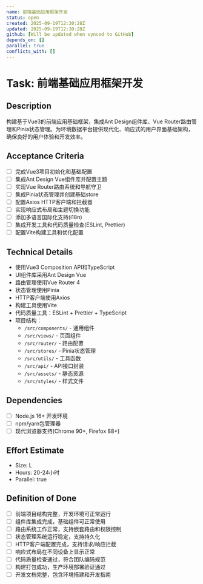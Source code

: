 ```yaml
---
name: 前端基础应用框架开发
status: open
created: 2025-09-19T12:30:28Z
updated: 2025-09-19T12:30:28Z
github: [Will be updated when synced to GitHub]
depends_on: []
parallel: true
conflicts_with: []
---
```


# Task: 前端基础应用框架开发

## Description
构建基于Vue3的前端应用基础框架，集成Ant Design组件库、Vue Router路由管理和Pinia状态管理。为环境数据平台提供现代化、响应式的用户界面基础架构，确保良好的用户体验和开发效率。

## Acceptance Criteria
- [ ] 完成Vue3项目初始化和基础配置
- [ ] 集成Ant Design Vue组件库并配置主题
- [ ] 实现Vue Router路由系统和导航守卫
- [ ] 集成Pinia状态管理并创建基础store
- [ ] 配置Axios HTTP客户端和拦截器
- [ ] 实现响应式布局和主题切换功能
- [ ] 添加多语言国际化支持(i18n)
- [ ] 集成开发工具和代码质量检查(ESLint, Prettier)
- [ ] 配置Vite构建工具和优化配置

## Technical Details
- 使用Vue3 Composition API和TypeScript
- UI组件库采用Ant Design Vue
- 路由管理使用Vue Router 4
- 状态管理使用Pinia
- HTTP客户端使用Axios
- 构建工具使用Vite
- 代码质量工具：ESLint + Prettier + TypeScript
- 项目结构：
  - `/src/components/` - 通用组件
  - `/src/views/` - 页面组件
  - `/src/router/` - 路由配置
  - `/src/stores/` - Pinia状态管理
  - `/src/utils/` - 工具函数
  - `/src/api/` - API接口封装
  - `/src/assets/` - 静态资源
  - `/src/styles/` - 样式文件

## Dependencies
- [ ] Node.js 16+ 开发环境
- [ ] npm/yarn包管理器
- [ ] 现代浏览器支持(Chrome 90+, Firefox 88+)

## Effort Estimate
- Size: L
- Hours: 20-24小时
- Parallel: true

## Definition of Done
- [ ] 前端项目结构完整，开发环境可正常运行
- [ ] 组件库集成完成，基础组件可正常使用
- [ ] 路由系统工作正常，支持嵌套路由和权限控制
- [ ] 状态管理系统运行稳定，支持持久化
- [ ] HTTP客户端配置完成，支持请求/响应拦截
- [ ] 响应式布局在不同设备上显示正常
- [ ] 代码质量检查通过，符合团队编码规范
- [ ] 构建打包成功，生产环境部署验证通过
- [ ] 开发文档完整，包含环境搭建和开发指南